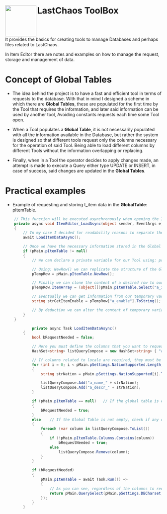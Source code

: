 # LastChaos ToolBox <img align="left" src="https://user-images.githubusercontent.com/5092697/138568453-9cbbedb8-7889-4a9d-ac72-5d2dae9bae9f.png" width="100px">

<br/>
<br/>

It provides the basics for creating tools to manage Databases and perhaps files related to LastChaos.

In Item Editor there are notes and examples on how to manage the request, storage and management of data.


# Concept of Global Tables
* The idea behind the project is to have a fast and efficient tool in terms of requests to the database. With that in mind I designed a scheme in which there are __Global Tables__, these are populated for the first time by the Tool that requires the information, and later said information can be used by another tool, Avoiding constants requests each time some Tool open.

* When a Tool populates a __Global Table__, it is not necessarily populated with all the information available in the Database, but rather the system is designed so that different tools request only the columns necessary for the operation of said Tool. Being able to load different columns by different Tools without the information overlapping or replacing.

* Finally, when in a Tool the operator decides to apply changes made, an attempt is made to execute a Query either type UPDATE or INSERT, in case of success, said changes are updated in the __Global Tables__.

# Practical examples
* Example of requesting and storing t_item data in the __GlobalTable__: pItemTable.

```c#
	// This function will be executed asynchronously when opening the Item Editor Tool
	private async void ItemEditor_LoadAsync(object sender, EventArgs e)
	{
		// In my case I decided for readability reasons to separate the functions that request and store information in the __Global Tables__ into 3 different asynchronous functions. Taking this into account, I decided to use: <a href="hhttps://learn.microsoft.com/es-es/dotnet/api/system.threading.tasks.task.whenall?view=net-8.0">await Task.WhenAll</a>. But to simplify the explanation, I will do it with a single asynchronous function.
		await LoadItemDataAsync();

		// Once we have the necessary information stored in the Global Table, we can proceed to create a temporary Row based on the structure and data of the Global Table, but outside of it.
		if (pMain.pItemTable != null)
		{
			// We can declare a private variable for our Tool using: private DataRow pTempRow; if necessary

			// Using: NewRow() we can replicate the structure of the Global Table in a single row.
			pTempRow = pMain.pItemTable.NewRow();

			// Finally we can clone the content of a desired row to our temporary variable. To later be able to work with said variable and its content temporarily, without adulterating the content of the Global Table.
			pTempRow.ItemArray = (object[])pMain.pItemTable.Select("a_index = 19")[0].ItemArray.Clone();

			// Eventually we can get information from our temporary variable by doing the following.
			string strGetItemEnable = pTempRow["a_enable"].ToString();

			// By deduction we can alter the content of temporary variable by doing: pTempRow["a_enable"] = "0";
		}
	}

			private async Task LoadItemDataAsync()
		{
			bool bRequestNeeded = false;

			// Here you must define the columns that you want to request from the Database.
			HashSet<string> listQueryCompose = new HashSet<string> { "a_enable", "a_texture_id", "a_texture_row", "a_texture_col" };

			// If columns related to locale are required, they must be defined here.
			for (int i = 0; i < pMain.pSettings.NationSupported.Length; i++)
			{
				string strNation = pMain.pSettings.NationSupported[i].ToLower();

				listQueryCompose.Add("a_name_" + strNation);
				listQueryCompose.Add("a_descr_" + strNation);
			}

			if (pMain.pItemTable == null)	// If the global table is empty, directly indicate that a Query must be executed requesting all previously defined columns
			{
				bRequestNeeded = true;
			}
            else    // If the Global Table is not empty, check if any of the columns to request are already present. To remove it from the Query and not request redundant information.
            {
				foreach (var column in listQueryCompose.ToList())
				{
					if (!pMain.pItemTable.Columns.Contains(column))
						bRequestNeeded = true;
					else
						listQueryCompose.Remove(column);
				}
			}

			if (bRequestNeeded)
			{
				pMain.pItemTable = await Task.Run(() =>
				{
					// As you can see, regardless of the columns to request, it is always necessary to request the reference column, in this case a_index. Because this column will be used for the storage/overwriting process of the Global Table.
                    return pMain.QuerySelect(pMain.pSettings.DBCharset, $"SELECT a_index, {string.Join(",", listQueryCompose)} FROM {pMain.pSettings.DBData}.t_item ORDER BY a_index;");
				});
			}
		}
```